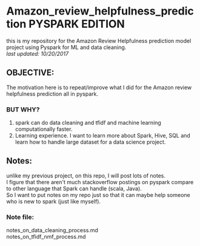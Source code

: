 # Amazon_review_helpfulness_prediction PYSPARK EDITION
this is my repository for the Amazon Review Helpfulness prediction model project using Pyspark for ML and data cleaning.  
_last updated: 10/20/2017_  
  
## OBJECTIVE:
The motivation here is to repeat/improve what I did for the Amazon review helpfulness prediction all in pyspark.  
  
### BUT WHY?
1. spark can do data cleaning and tfidf and machine learning computationally faster.  
2. Learning experience. I want to learn more about Spark, Hive, SQL and learn how to handle large dataset for a data science project.  
   
## Notes:
unlike my previous project, on this repo, I will post lots of notes.  
I figure that there aren't much stackoverflow postings on pyspark compare to other language that Spark can handle (scala, Java).  
So I want to put notes on my repo just so that it can maybe help someone who is new to spark (just like myself).  
  
### Note file:
notes_on_data_cleaning_process.md  
notes_on_tfidf_nmf_process.md  
